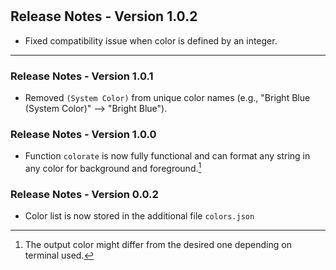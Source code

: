 #

## Release Notes - Version 1.0.2

- Fixed compatibility issue when color is defined by an integer.

___

### Release Notes - Version 1.0.1

- Removed ```(System Color)``` from unique color names (e.g., "Bright Blue (System Color)" --> "Bright Blue").

### Release Notes - Version 1.0.0

- Function ```colorate``` is now fully functional and can format any string in any color for background and foreground.[^Note]

[^Note]: The output color might differ from the desired one depending on terminal used.

### Release Notes - Version 0.0.2

- Color list is now stored in the additional file ```colors.json```
